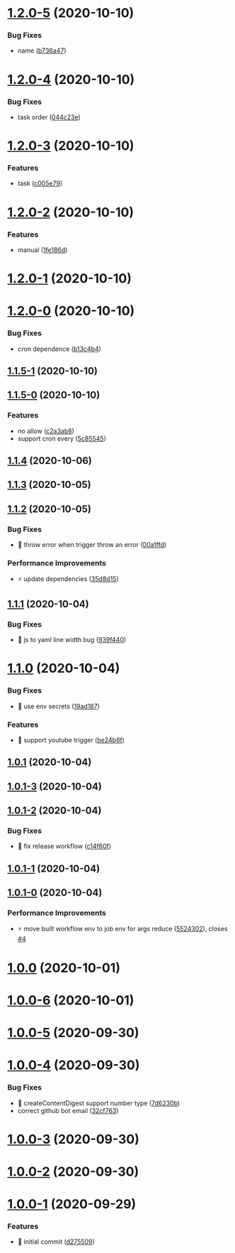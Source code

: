 # [1.2.0-5](https://github.com/actionsflow/actionsflow/compare/actionsflow-workflow-example@1.2.0-alpha.6...v1.2.0-5) (2020-10-10)


### Bug Fixes

* name ([b736a47](https://github.com/actionsflow/actionsflow/commit/b736a479c3fdb088210adfc3a078f50ecde116c6))

# [1.2.0-4](https://github.com/actionsflow/actionsflow/compare/@actionsflow/trigger-telegram_bot@1.1.0-alpha.5...v1.2.0-4) (2020-10-10)


### Bug Fixes

* task order ([044c23e](https://github.com/actionsflow/actionsflow/commit/044c23e00afff6dc5e85b4bfa93c15a2773a5f65))

# [1.2.0-3](https://github.com/actionsflow/actionsflow/compare/@actionsflow/trigger-aws_sns@1.1.0-alpha.4...v1.2.0-3) (2020-10-10)


### Features

* task ([c005e79](https://github.com/actionsflow/actionsflow/commit/c005e79fa54fa0e2d275d391578a7a9ff9e6358a))

# [1.2.0-2](https://github.com/actionsflow/actionsflow/compare/@actionsflow/trigger-aws_sns@1.1.0-alpha.3...v1.2.0-2) (2020-10-10)


### Features

* manual ([1fe186d](https://github.com/actionsflow/actionsflow/commit/1fe186dcce7c284808c81225c730445024dbe2d7))

# [1.2.0-1](https://github.com/actionsflow/actionsflow/compare/@actionsflow/trigger-npm@1.1.0-alpha.2...v1.2.0-1) (2020-10-10)

# [1.2.0-0](https://github.com/actionsflow/actionsflow/compare/v1.1.5-1...v1.2.0-0) (2020-10-10)


### Bug Fixes

* cron dependence ([b13c4b4](https://github.com/actionsflow/actionsflow/commit/b13c4b41b4c7823ede1af76ec3c73630161ba13a))

## [1.1.5-1](https://github.com/actionsflow/actionsflow/compare/@actionsflow/trigger-aws_sns@1.1.0-alpha.1...v1.1.5-1) (2020-10-10)

## [1.1.5-0](https://github.com/actionsflow/actionsflow/compare/@actionsflow/trigger-aws_sns@1.1.0-alpha.0...v1.1.5-0) (2020-10-10)


### Features

* no allow ([c2a3ab8](https://github.com/actionsflow/actionsflow/commit/c2a3ab8ee86e6bfc02d8e54574ead7e87b264364))
* support cron every ([5c85545](https://github.com/actionsflow/actionsflow/commit/5c85545c4ed86d0722cad3e6645dd667442257a1))

## [1.1.4](https://github.com/actionsflow/actionsflow/compare/@actionsflow/trigger-aws_sns@1.0.4...v1.1.4) (2020-10-06)

## [1.1.3](https://github.com/actionsflow/actionsflow/compare/actionsflow-workflow-example@1.1.3...v1.1.3) (2020-10-05)

## [1.1.2](https://github.com/actionsflow/actionsflow/compare/@actionsflow/trigger-aws_sns@1.0.3...v1.1.2) (2020-10-05)


### Bug Fixes

* 🐛 throw error when trigger throw an error ([00a1ffd](https://github.com/actionsflow/actionsflow/commit/00a1ffd31ff7937a9b470a4e822852c2a440c5cc))


### Performance Improvements

* ⚡️ update dependencies ([35d8d15](https://github.com/actionsflow/actionsflow/commit/35d8d15d049f9b8109186449c3405a7c891d1bab))

## [1.1.1](https://github.com/actionsflow/actionsflow/compare/@actionsflow/trigger-aws_sns@1.0.2...v1.1.1) (2020-10-04)


### Bug Fixes

* 🐛 js to yaml line width bug ([939f440](https://github.com/actionsflow/actionsflow/commit/939f440e735ebffbf14224974e4ebe325f23edd8))

# [1.1.0](https://github.com/actionsflow/actionsflow/compare/@actionsflow/trigger-youtube@1.1.0...v1.1.0) (2020-10-04)


### Bug Fixes

* 🐛 use env secrets ([19ad187](https://github.com/actionsflow/actionsflow/commit/19ad187e8c1c416bc2b837d00110efe910304560))


### Features

* 🎸 support youtube trigger ([be24b8f](https://github.com/actionsflow/actionsflow/commit/be24b8f4aaf9b5570b84075c8656d30791a2f6fd))

## [1.0.1](https://github.com/actionsflow/actionsflow/compare/@actionsflow/trigger-aws_sns@1.0.1...v1.0.1) (2020-10-04)

## [1.0.1-3](https://github.com/actionsflow/actionsflow/compare/@actionsflow/trigger-aws_sns@1.0.1-alpha.2...v1.0.1-3) (2020-10-04)

## [1.0.1-2](https://github.com/actionsflow/actionsflow/compare/@actionsflow/trigger-aws_sns@1.0.1-alpha.1...v1.0.1-2) (2020-10-04)


### Bug Fixes

* 🐛 fix release workflow ([c14f60f](https://github.com/actionsflow/actionsflow/commit/c14f60f718c3bd527b29402d34a455f51354ad7e))

## [1.0.1-1](https://github.com/actionsflow/actionsflow/compare/v1.0.1-0...v1.0.1-1) (2020-10-04)

## [1.0.1-0](https://github.com/actionsflow/actionsflow/compare/@actionsflow/trigger-aws_sns@1.0.1-alpha.0...v1.0.1-0) (2020-10-04)


### Performance Improvements

* ⚡️ move built workflow env to job env for args reduce ([5524302](https://github.com/actionsflow/actionsflow/commit/55243024add71f9d01db99a2e44095ee517fc2fb)), closes [#4](https://github.com/actionsflow/actionsflow/issues/4)

# [1.0.0](https://github.com/actionsflow/actionsflow/compare/@actionsflow/trigger-aws_sns@1.0.0...v1.0.0) (2020-10-01)

# [1.0.0-6](https://github.com/actionsflow/actionsflow/compare/@actionsflow/trigger-aws_sns@1.0.0-alpha.5...v1.0.0-6) (2020-10-01)

# [1.0.0-5](https://github.com/actionsflow/actionsflow/compare/actionsflow-workflow-example@1.0.0-alpha.5...v1.0.0-5) (2020-09-30)

# [1.0.0-4](https://github.com/actionsflow/actionsflow/compare/@actionsflow/trigger-aws_sns@1.0.0-alpha.4...v1.0.0-4) (2020-09-30)


### Bug Fixes

* 🐛 createContentDigest support number type ([7d6230b](https://github.com/actionsflow/actionsflow/commit/7d6230b636f57ab4bb79ad358de87d23cd3244e4))
* correct github bot email ([32cf763](https://github.com/actionsflow/actionsflow/commit/32cf763f94753d83df51d666f58cdfeb0f9aeb77))

# [1.0.0-3](https://github.com/actionsflow/actionsflow/compare/@actionsflow/trigger-aws_sns@1.0.0-alpha.3...v1.0.0-3) (2020-09-30)

# [1.0.0-2](https://github.com/actionsflow/actionsflow/compare/@actionsflow/trigger-aws_sns@1.0.0-alpha.2...v1.0.0-2) (2020-09-30)

# [1.0.0-1](https://github.com/actionsflow/actionsflow/compare/@actionsflow/trigger-aws_sns@1.0.0-alpha.1...v1.0.0-1) (2020-09-29)


### Features

* 🎸 initial commit ([d275509](https://github.com/actionsflow/actionsflow/commit/d2755093e6a0d80d7352f635d147424e4e0747bd))

